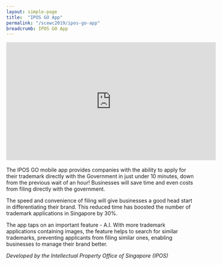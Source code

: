 ```yaml
---
layout: simple-page
title:  "IPOS GO App"
permalink: "/scewc2019/ipos-go-app"
breadcrumb: IPOS GO App
---
```


<div class="bp-youtube">
  <iframe width="560" height="315" src="https://www.youtube.com/embed/OVKSgiMhSnE" frameborder="0" allow="autoplay; encrypted-media" allowfullscreen></iframe>
</div>
<br>
The IPOS GO mobile app provides companies with the ability to apply for their trademark directly with the Government in just under 10 minutes, down from the previous wait of an hour! Businesses will save time and even costs from filing directly with the government.

The speed and convenience of filing will give businesses a good head start in differentiating their brand. This reduced time has boosted the number of trademark applications in Singapore by 30%.

The app taps on an important feature - A.I. With more trademark applications containing images, the feature helps to search for similar trademarks, preventing applicants from filing similar ones, enabling businesses to manage their brand better. 

*Developed by the Intellectual Property Office of Singapore (IPOS)*
